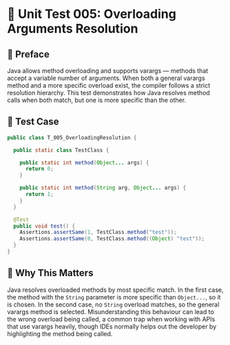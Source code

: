 # 🧪 Unit Test 005: Overloading Arguments Resolution

## 📘 Preface

Java allows method overloading and supports varargs — methods that accept a variable number of arguments. When both a general varargs method and a more specific overload exist, the compiler follows a strict resolution hierarchy. This test demonstrates how Java resolves method calls when both match, but one is more specific than the other.

## 🔬 Test Case

```java
public class T_005_OverloadingResolution {

  public static class TestClass {

    public static int method(Object... args) {
      return 0;
    }

    public static int method(String arg, Object... args) {
      return 1;
    }
  }

  @Test
  public void test() {
    Assertions.assertSame(1, TestClass.method("test"));
    Assertions.assertSame(0, TestClass.method((Object) "test"));
  }
}
```


## 🔎 Why This Matters

Java resolves overloaded methods by most specific match. In the first case, the method with the `String` parameter is more specific than `Object...`, so it is chosen. In the second case, no `String` overload matches, so the general varargs method is selected. Misunderstanding this behaviour can lead to the wrong overload being called, a common trap when working with APIs that use varargs heavily, though IDEs normally helps out the developer by highlighting the method being called.